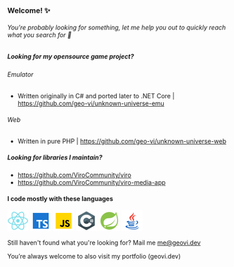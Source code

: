 ### Welcome! :sparkles:

###### You're probably looking for something, let me help you out to quickly reach what you search for :rocket:

##### Looking for my opensource game project?
###### Emulator 
- Written originally in C# and ported later to .NET Core | https://github.com/geo-vi/unknown-universe-emu

###### Web
- Written in pure PHP | https://github.com/geo-vi/unknown-universe-web

##### Looking for libraries I maintain?
* https://github.com/ViroCommunity/viro
* https://github.com/ViroCommunity/viro-media-app

#### I code mostly with these languages
![React image](/icons8-react-native-48.png) ![Typescript image](/icons8-typescript-48.png) ![JS image](/icons8-javascript-48.png) ![C# Image](/icons8-c-sharp-logo-48.png) ![Spring image](/icons8-spring-logo-48.png) ![Java Image](/icons8-java-48.png)

Still haven't found what you're looking for?
Mail me me@geovi.dev

You’re always welcome to also visit my portfolio (geovi.dev)

<!-- If you're here, I've got an easter egg for you, on my website if you press the letters H-E-S-O-Y-A-M a "intro" version of my portfolio will appear. Hope to bring you some hardcore nostalgia
Best regards, Giovi
--!> 
